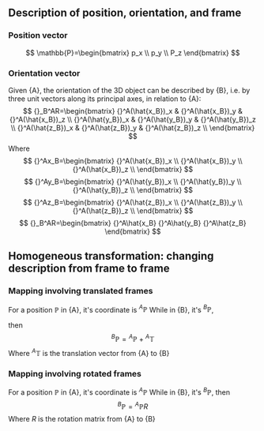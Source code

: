 ## Description of position, orientation, and frame
### Position vector
$$
\mathbb{P}=\begin{bmatrix}
p_x \\
p_y \\
P_z
\end{bmatrix}
$$
### Orientation vector
Given {A}, the orientation of the 3D object can be described by {B}, i.e. by three unit vectors along its principal axes, in relation to {A}:
$$
{}_B^AR=\begin{bmatrix}
	{}^A(\hat{x_B})_x & {}^A(\hat{x_B})_y & {}^A(\hat{x_B})_z \\
	{}^A(\hat{y_B})_x & {}^A(\hat{y_B})_y & {}^A(\hat{y_B})_z \\
	{}^A(\hat{z_B})_x & {}^A(\hat{z_B})_y & {}^A(\hat{z_B})_z \\
\end{bmatrix}
$$
Where
$$
{}^Ax_B=\begin{bmatrix}
	{}^A(\hat{x_B})_x \\
	{}^A(\hat{x_B})_y \\
	{}^A(\hat{x_B})_z \\
\end{bmatrix}
$$
$$
{}^Ay_B=\begin{bmatrix}
	{}^A(\hat{y_B})_x \\
	{}^A(\hat{y_B})_y \\
	{}^A(\hat{y_B})_z \\
\end{bmatrix}
$$
$$
{}^Az_B=\begin{bmatrix}
	{}^A(\hat{z_B})_x \\
	{}^A(\hat{z_B})_y \\
	{}^A(\hat{z_B})_z \\
\end{bmatrix}
$$
$$
{}_B^AR=\begin{bmatrix}
{}^A\hat{x_B} {}^A\hat{y_B} {}^A\hat{z_B} 
\end{bmatrix}
$$

## Homogeneous transformation: changing description from frame to frame
### Mapping involving translated frames
For a position $\mathbb{P}$ in {A}, it's coordinate is ${}^A\mathbb{P}$
While in {B}, it's ${}^{B}\mathbb{P}$,

then
$$
{}^B\mathbb{P}={}^A\mathbb{P}+{}^A\mathbb{T}
$$
Where ${}^A\mathbb{T}$ is the translation vector from {A} to {B}

### Mapping involving rotated frames
For a position $\mathbb{P}$ in {A}, it's coordinate is ${}^A\mathbb{P}$
While in {B}, it's ${}^{B}\mathbb{P}$,
then
$$
{}^B\mathbb{P}={}^A\mathbb{P}R
$$
Where $R$ is the rotation matrix from {A} to {B}

